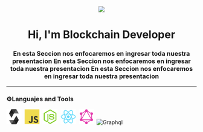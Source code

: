 <div id="header" align="center">
    <img src="https://media.giphy.com/media/QnU6mOrBbElaIQz4Fe/giphy.gif" width="200"/>
    <h1 align="center">Hi, I'm Blockchain Developer</h1>
    <h3 align="center">
        En esta Seccion nos enfocaremos en ingresar toda nuestra presentacion
        En esta Seccion nos enfocaremos en ingresar toda nuestra presentacion
        En esta Seccion nos enfocaremos en ingresar toda nuestra presentacion
    </h3>
</div>

----

<div align="left">
    <h3>⚙️Languajes and Tools</h3>
    <div>
        <img src="https://github.com/devicons/devicon/blob/master/icons/solidity/solidity-original.svg" title="Solidity" alt="Solidity" width="40" height="40" />&nbsp;
        <img src="https://github.com/devicons/devicon/blob/master/icons/javascript/javascript-original.svg" title="javascript" alt="javascript" width="40" height="40"           />&nbsp;
        <img src="https://github.com/devicons/devicon/blob/master/icons/nodejs/nodejs-plain.svg" title="Node.js" alt="Node.js" width="40" height="40" />&nbsp;
        <img src="https://github.com/devicons/devicon/blob/master/icons/react/react-original.svg" title="React.js" alt="React.js" width="40" height="40" />&nbsp;
        <img src="https://github.com/devicons/devicon/blob/master/icons/graphql/graphql-plain.svg" title="Graphql" alt="Graphql" width="40" height="40" />&nbsp;
        <img src="" alt="Graphql" width="40" height="40" />&nbsp;
    </div>
</div>
